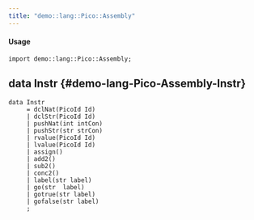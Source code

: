 ```yaml
---
title: "demo::lang::Pico::Assembly"
---
```


#### Usage

`import demo::lang::Pico::Assembly;`


## data Instr {#demo-lang-Pico-Assembly-Instr}

```rascal
data Instr  
     = dclNat(PicoId Id)
     | dclStr(PicoId Id)
     | pushNat(int intCon)
     | pushStr(str strCon)
     | rvalue(PicoId Id)
     | lvalue(PicoId Id)
     | assign()
     | add2()
     | sub2()
     | conc2()
     | label(str label)
     | go(str  label)
     | gotrue(str label)
     | gofalse(str label)
     ;
```

